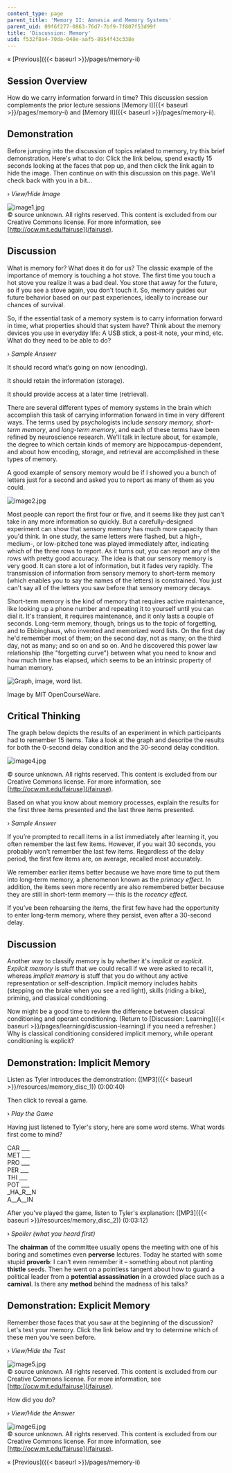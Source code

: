 ```yaml
---
content_type: page
parent_title: 'Memory II: Amnesia and Memory Systems'
parent_uid: 09f6f277-0863-76d7-7bf9-7f807f53d99f
title: 'Discussion: Memory'
uid: f532f8a4-70da-048e-aaf5-8954f43c338e
---
```


« [Previous]({{< baseurl >}}/pages/memory-ii)

Session Overview
----------------

How do we carry information forward in time? This discussion session complements the prior lecture sessions [Memory I]({{< baseurl >}}/pages/memory-i) and [Memory II]({{< baseurl >}}/pages/memory-ii).

Demonstration
-------------

Before jumping into the discussion of topics related to memory, try this brief demonstration. Here's what to do: Click the link below, spend exactly 15 seconds looking at the faces that pop up, and then click the link again to hide the image. Then continue on with this discussion on this page. We'll check back with you in a bit...

› _View/Hide Image_

![image1.jpg](BASEURL_PLACEHOLDER/resources/image1)  
© source unknown. All rights reserved. This content is excluded from our Creative Commons license. For more information, see [http://ocw.mit.edu/fairuse](/fairuse).

Discussion
----------

What is memory for? What does it do for us? The classic example of the importance of memory is touching a hot stove. The first time you touch a hot stove you realize it was a bad deal. You store that away for the future, so if you see a stove again, you don't touch it. So, memory guides our future behavior based on our past experiences, ideally to increase our chances of survival.

So, if the essential task of a memory system is to carry information forward in time, what properties should that system have? Think about the memory devices you use in everyday life: A USB stick, a post-it note, your mind, etc. What do they need to be able to do?

› _Sample Answer_

It should record what’s going on now (encoding).

It should retain the information (storage).

It should provide access at a later time (retrieval).

There are several different types of memory systems in the brain which accomplish this task of carrying information forward in time in very different ways. The terms used by psychologists include _sensory memory, short-term memory_, and _long-term memory_, and each of these terms have been refined by neuroscience research. We'll talk in lecture about, for example, the degree to which certain kinds of memory are hippocampus-dependent, and about how encoding, storage, and retrieval are accomplished in these types of memory.

A good example of sensory memory would be if I showed you a bunch of letters just for a second and asked you to report as many of them as you could.

![image2.jpg](BASEURL_PLACEHOLDER/resources/image2)

Most people can report the first four or five, and it seems like they just can't take in any more information so quickly. But a carefully-designed experiment can show that sensory memory has much more capacity than you'd think. In one study, the same letters were flashed, but a high-, medium-, or low-pitched tone was played immediately after, indicating which of the three rows to report. As it turns out, you can report any of the rows with pretty good accuracy. The idea is that our sensory memory is very good. It can store a lot of information, but it fades very rapidly. The transmission of information from sensory memory to short-term memory (which enables you to say the names of the letters) is constrained. You just can't say all of the letters you saw before that sensory memory decays.

Short-term memory is the kind of memory that requires active maintenance, like looking up a phone number and repeating it to yourself until you can dial it. It's transient, it requires maintenance, and it only lasts a couple of seconds. Long-term memory, though, brings us to the topic of forgetting, and to Ebbinghaus, who invented and memorized word lists. On the first day he'd remember most of them; on the second day, not as many; on the third day, not as many; and so on and so on. And he discovered this power law relationship (the "forgetting curve") between what you need to know and how much time has elapsed, which seems to be an intrinsic property of human memory.

![Graph, image, word list.](BASEURL_PLACEHOLDER/resources/image3)

Image by MIT OpenCourseWare.

Critical Thinking
-----------------

The graph below depicts the results of an experiment in which participants had to remember 15 items. Take a look at the graph and describe the results for both the 0-second delay condition and the 30-second delay condition.

![image4.jpg](BASEURL_PLACEHOLDER/resources/image4)

© source unknown. All rights reserved. This content is excluded from our Creative Commons license. For more information, see [http://ocw.mit.edu/fairuse](/fairuse).

Based on what you know about memory processes, explain the results for the first three items presented and the last three items presented.

› _Sample Answer_

If you’re prompted to recall items in a list immediately after learning it, you often remember the last few items. However, if you wait 30 seconds, you probably won't remember the last few items. Regardless of the delay period, the first few items are, on average, recalled most accurately.

We remember earlier items better because we have more time to put them into long-term memory, a phenomenon known as the _primacy effect_. In addition, the items seen more recently are also remembered better because they are still in short-term memory — this is the _recency effect_.

If you’ve been rehearsing the items, the first few have had the opportunity to enter long-term memory, where they persist, even after a 30-second delay.

Discussion
----------

Another way to classify memory is by whether it's _implicit_ or _explicit_. _Explicit memory_ is stuff that we could recall if we were asked to recall it, whereas _implicit memory_ is stuff that you do without any active representation or self-description. Implicit memory includes habits (stepping on the brake when you see a red light), skills (riding a bike), priming, and classical conditioning.

Now might be a good time to review the difference between classical conditioning and operant conditioning. (Return to [Discussion: Learning]({{< baseurl >}}/pages/learning/discussion-learning) if you need a refresher.) Why is classical conditioning considered implicit memory, while operant conditioning is explicit?

Demonstration: Implicit Memory
------------------------------

Listen as Tyler introduces the demonstration: ([MP3]({{< baseurl >}}/resources/memory_disc_1)) (0:00:40)

Then click to reveal a game.

› _Play the Game_

Having just listened to Tyler's story, here are some word stems. What words first come to mind?

CAR \_\_\_  
MET \_\_\_  
PRO \_\_\_  
PER \_\_\_  
THI \_\_\_  
POT \_\_\_  
\_HA\_R\_\_N  
A\_\_A\_\_IN

After you've played the game, listen to Tyler's explanation: ([MP3]({{< baseurl >}}/resources/memory_disc_2)) (0:03:12)

› _Spoiler (what you heard first)_

The **chairman** of the committee usually opens the meeting with one of his boring and sometimes even **perverse** lectures. Today he started with some stupid **proverb**: I can't even remember it – something about not planting **thistle** seeds. Then he went on a pointless tangent about how to guard a political leader from a **potential assassination** in a crowded place such as a **carnival**. Is there any **method** behind the madness of his talks?

Demonstration: Explicit Memory
------------------------------

Remember those faces that you saw at the beginning of the discussion? Let's test your memory. Click the link below and try to determine which of these men you've seen before.

› _View/Hide the Test_

![image5.jpg](BASEURL_PLACEHOLDER/resources/image5)  
© source unknown. All rights reserved. This content is excluded from our Creative Commons license. For more information, see [http://ocw.mit.edu/fairuse](/fairuse).

How did you do?

› _View/Hide the Answer_

![image6.jpg](BASEURL_PLACEHOLDER/resources/image6)  
© source unknown. All rights reserved. This content is excluded from our Creative Commons license. For more information, see [http://ocw.mit.edu/fairuse](/fairuse).

« [Previous]({{< baseurl >}}/pages/memory-ii)